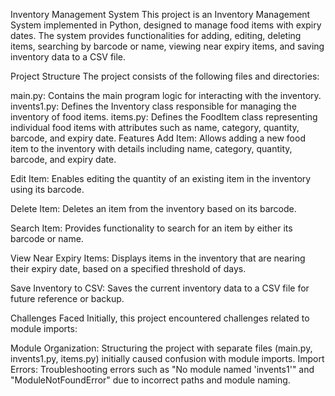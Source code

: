 Inventory Management System
This project is an Inventory Management System implemented in Python, designed to manage food items with expiry dates. The system provides functionalities for adding, editing, deleting items, searching by barcode or name, viewing near expiry items, and saving inventory data to a CSV file.

Project Structure
The project consists of the following files and directories:

main.py: Contains the main program logic for interacting with the inventory.
invents1.py: Defines the Inventory class responsible for managing the inventory of food items.
items.py: Defines the FoodItem class representing individual food items with attributes such as name, category, quantity, barcode, and expiry date.
Features
Add Item: Allows adding a new food item to the inventory with details including name, category, quantity, barcode, and expiry date.

Edit Item: Enables editing the quantity of an existing item in the inventory using its barcode.

Delete Item: Deletes an item from the inventory based on its barcode.

Search Item: Provides functionality to search for an item by either its barcode or name.

View Near Expiry Items: Displays items in the inventory that are nearing their expiry date, based on a specified threshold of days.

Save Inventory to CSV: Saves the current inventory data to a CSV file for future reference or backup.

Challenges Faced
Initially, this project encountered challenges related to module imports:

Module Organization: Structuring the project with separate files (main.py, invents1.py, items.py) initially caused confusion with module imports.
Import Errors: Troubleshooting errors such as "No module named 'invents1'" and "ModuleNotFoundError" due to incorrect paths and module naming.
